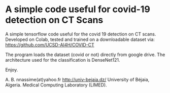 # A simple code useful for covid-19 detection on CT Scans

A simple tensorflow code useful for the covid 19 detection on CT scans. Developed on Colab, tested and trained on a downloadable dataset via: https://github.com/UCSD-AI4H/COVID-CT

The program loads the dataset (covid or not) directly from google drive. The architecture used for the classification is DenseNet121.

Enjoy.

A. B. nnassime(at)yahoo.fr http://univ-bejaia.dz/ University of Béjaia, Algeria. Medical Computing Laboratory (LIMED).
